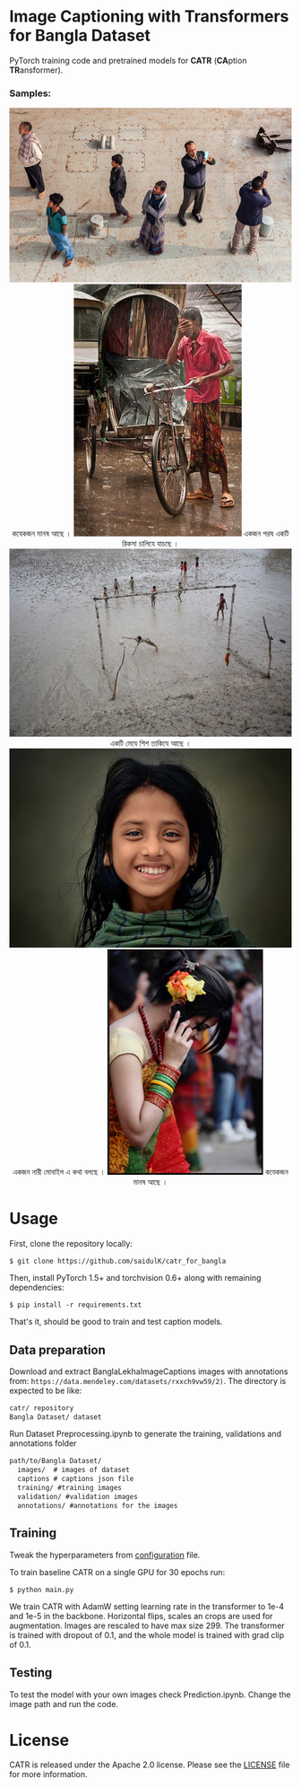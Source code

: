 Image Captioning with Transformers for Bangla Dataset
========
PyTorch training code and pretrained models for **CATR** (**CA**ption **TR**ansformer).


### Samples:

<p align="center">
  <img src=".github/1.png" />
  কযেকজন মানষ আছে ।
  <img src=".github/2.png" />
  একজন পরষ একটি রিকসা চালিযে যাচছে ।
  <img src=".github/3.png" />
  একটি মেযে শিশ তাকিযে আছে ।
  <img src=".github/4.png" />
  একজন নারী মোবাইল এ কথা বলছে ।
  <img src=".github/5.PNG" />
  কযেকজন মানষ আছে ।
</p>


# Usage 

First, clone the repository locally:
```
$ git clone https://github.com/saidulK/catr_for_bangla
```
Then, install PyTorch 1.5+ and torchvision 0.6+ along with remaining dependencies:
```
$ pip install -r requirements.txt
```
That's it, should be good to train and test caption models.

## Data preparation

Download and extract BanglaLekhaImageCaptions images with annotations from: ```https://data.mendeley.com/datasets/rxxch9vw59/2)```.
The directory is expected to be like:
```
catr/ repository
Bangla Dataset/ dataset
```

Run Dataset Preprocessing.ipynb to generate the training, validations and annotations folder


```
path/to/Bangla Dataset/
  images/  # images of dataset
  captions # captions json file
  training/ #training images
  validation/ #validation images
  annotations/ #annotations for the images
```

## Training
Tweak the hyperparameters from <a href='https://github.com/saahiluppal/catr/blob/master/configuration.py'>configuration</a> file.

To train baseline CATR on a single GPU for 30 epochs run:
```
$ python main.py
```
We train CATR with AdamW setting learning rate in the transformer to 1e-4 and 1e-5 in the backbone.
Horizontal flips, scales an crops are used for augmentation.
Images are rescaled to have max size 299.
The transformer is trained with dropout of 0.1, and the whole model is trained with grad clip of 0.1.

## Testing

To test the model with your own images check Prediction.ipynb. Change the image path and run the code.

# License
CATR is released under the Apache 2.0 license. Please see the [LICENSE](LICENSE) file for more information.
